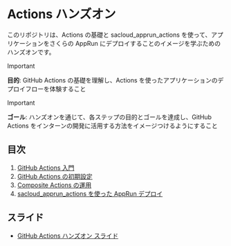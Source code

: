 # Actions ハンズオン
このリポジトリは、Actions の基礎と sacloud_apprun_actions を使って、アプリケーションをさくらの AppRun にデプロイすることのイメージを学ぶためのハンズオンです。

> [!IMPORTANT]
> **目的**: GitHub Actions の基礎を理解し、Actions を使ったアプリケーションのデプロイフローを体験すること

> [!IMPORTANT]
> **ゴール**: ハンズオンを通じて、各ステップの目的とゴールを達成し、GitHub Actions をインターンの開発に活用する方法をイメージつけるようにすること

## 目次
1. [GitHub Actions 入門](00_introduction_Github_Actions/README.md)
2. [GitHub Actions の初期設定](01_fork_and_setup/README.md)
3. [Composite Actions の運用](02_composite_actions/README.md)
4. [sacloud_apprun_actions を使った AppRun デプロイ](03_sacloud_apprun_actions/README.md)


## スライド
- [GitHub Actions ハンズオン スライド](marp/slides/slide.pdf)
